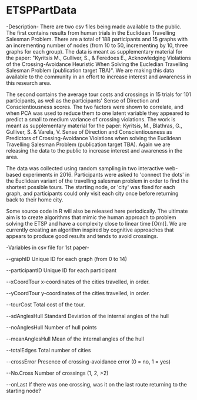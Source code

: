 # ETSPPartData

-Description-
There are two csv files being made available to the public. The first contains results from human trials in the Euclidean Travelling Salesman Problem. There are a total of 188 participants and 15 graphs with an incrementing number of nodes (from 10 to 50, incrementing by 10, three graphs for each group). The data is meant as supplementary material for the paper: "Kyritsis M., Gulliver, S., & Feredoes E., Acknowledging Violations of the Crossing-Avoidance Heuristic When Solving the Eucledian Travelling Salesman Problem (publication target TBA)". We are making this data available to the community in an effort to increase interest and awareness in this research area.

The second contains the average tour costs and crossings in 15 trials for 101 participants, as well as the participants' Sense of Direction and Conscientiousness scores. The two factors were shown to correlate, and when PCA was used to reduce them to one latent variable they appeared to predict a small to medium variance of crossing violations. The work is meant as supplementary material for the paper: Kyritsis, M., Blathras, G., Gulliver, S. & Varela, V. Sense of Direction and Conscientiousness as Predictors of Crossing-Avoidance Violations when solving the Euclidean Travelling Salesman Problem (publication target TBA). Again we are releasing the data to the public to increase interest and awareness in the area.

The data was collected using random sampling in two interactive web-based experiments in 2016. Participants were asked to 'connect the dots' in the Euclidean variant of the travelling salesman problem in order to find the shortest possible tours. The starting node, or 'city' was fixed for each graph, and participants could only visit each city once before returning back to their home city.

Some source code in R will also be released here periodically. The ultimate aim is to create algorithms that mimic the human approach to problem solving the ETSP and have a complexity close to linear time [O(n)]. We are currently creating an algorithm inspired by cognitive approaches that appears to produce good results and tends to avoid crossings.



-Variables in csv file for 1st paper-

--graphID
Unique ID for each graph (from 0 to 14)

--participantID
Unique ID for each participant

--xCoordTour
x-coordinates of the cities travelled, in order.

--yCoordTour
y-coordinates of the cities travelled, in order.

--tourCost
Total cost of the tour.

--sdAnglesHull
Standard Deviation of the internal angles of the hull

--noAnglesHull
Number of hull points

--meanAnglesHull
Mean of the internal angles of the hull

--totalEdges
Total number of cities

--crossError
Presence of crossing-avoidance error (0 = no, 1 = yes)

--No.Cross
Number of crossings (1, 2, >2)

--onLast
If there was one crossing, was it on the last route returning to the starting node?
